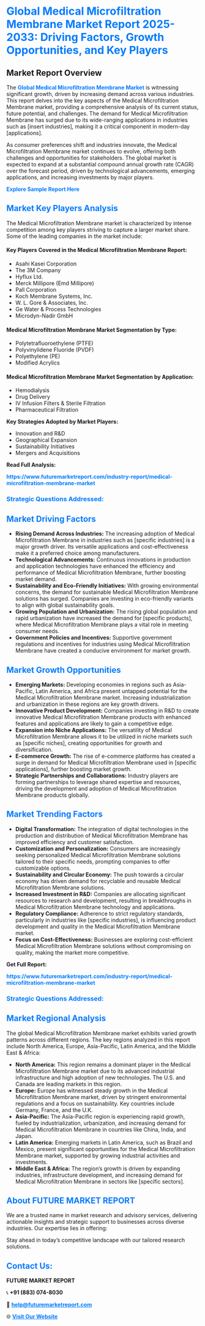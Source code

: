 <h1 style="color: #007BFF;">Global Medical Microfiltration Membrane Market Report 2025-2033: Driving Factors, Growth Opportunities, and Key Players</h1>

<section id="overview">
<h2>Market Report Overview</h2>
<p>The <a href="https://www.futuremarketreport.com/industry-report/medical-microfiltration-membrane-market" style="color: #007BFF; text-decoration: none;"><strong>Global Medical Microfiltration Membrane Market</strong></a> is witnessing significant growth, driven by increasing demand across various industries. This report delves into the key aspects of the Medical Microfiltration Membrane market, providing a comprehensive analysis of its current status, future potential, and challenges. The demand for Medical Microfiltration Membrane has surged due to its wide-ranging applications in industries such as [insert industries], making it a critical component in modern-day [applications].</p>
<p>As consumer preferences shift and industries innovate, the Medical Microfiltration Membrane market continues to evolve, offering both challenges and opportunities for stakeholders. The global market is expected to expand at a substantial compound annual growth rate (CAGR) over the forecast period, driven by technological advancements, emerging applications, and increasing investments by major players.</p>
</section>

<section id="overview">
<p><a href="https://www.futuremarketreport.com/request-sample/reportId=53180" style="color: #007BFF; text-decoration: none;"><strong>Explore Sample Report Here</strong></a></p>
</section>

<section id="key-players">
<h2 style="color: #007BFF;">Market Key Players Analysis</h2>
<p>The Medical Microfiltration Membrane market is characterized by intense competition among key players striving to capture a larger market share. Some of the leading companies in the market include:</p>
<h4>Key Players Covered in the Medical Microfiltration Membrane Report:</h4>
<ul><li>Asahi Kasei Corporation</li><li>The 3M Company</li><li>Hyflux Ltd.</li><li>Merck Millipore (Emd Millipore)</li><li>Pall Corporation</li><li>Koch Membrane Systems, Inc.</li><li>W. L. Gore &amp; Associates, Inc.</li><li>Ge Water &amp; Process Technologies</li><li>Microdyn-Nadir GmbH</li></ul>
<h4>Medical Microfiltration Membrane Market Segmentation by Type:</h4>
<ul><li>Polytetrafluoroethylene (PTFE)</li><li>Polyvinylidene Fluoride (PVDF)</li><li>Polyethylene (PE)</li><li>Modified Acrylics</li></ul>

<h4>Medical Microfiltration Membrane Market Segmentation by Application:</h4>
<ul><li>Hemodialysis</li><li>Drug Delivery</li><li>IV Infusion Filters &amp; Sterile Filtration</li><li>Pharmaceutical Filtration</li></ul>
<p><strong>Key Strategies Adopted by Market Players:</strong></p>
<ul>
<li>Innovation and R&D</li>
<li>Geographical Expansion</li>
<li>Sustainability Initiatives</li>
<li>Mergers and Acquisitions</li>
</ul>
</section>

<section>
<p><strong>Read Full Analysis: </strong></p><a href="https://www.futuremarketreport.com/industry-report/medical-microfiltration-membrane-market" style="color: #007BFF; text-decoration: none;"><strong>https://www.futuremarketreport.com/industry-report/medical-microfiltration-membrane-market</strong></a>
<h3 style="color: #007BFF;">Strategic Questions Addressed:</h3>
</section>

<section id="driving-factors">
<h2 style="color: #007BFF;">Market Driving Factors</h2>
<ul>
<li><strong>Rising Demand Across Industries:</strong> The increasing adoption of Medical Microfiltration Membrane in industries such as [specific industries] is a major growth driver. Its versatile applications and cost-effectiveness make it a preferred choice among manufacturers.</li>
<li><strong>Technological Advancements:</strong> Continuous innovations in production and application technologies have enhanced the efficiency and performance of Medical Microfiltration Membrane, further boosting market demand.</li>
<li><strong>Sustainability and Eco-Friendly Initiatives:</strong> With growing environmental concerns, the demand for sustainable Medical Microfiltration Membrane solutions has surged. Companies are investing in eco-friendly variants to align with global sustainability goals.</li>
<li><strong>Growing Population and Urbanization:</strong> The rising global population and rapid urbanization have increased the demand for [specific products], where Medical Microfiltration Membrane plays a vital role in meeting consumer needs.</li>
<li><strong>Government Policies and Incentives:</strong> Supportive government regulations and incentives for industries using Medical Microfiltration Membrane have created a conducive environment for market growth.</li>
</ul>
</section>

<section id="growth-opportunities">
<h2 style="color: #007BFF;">Market Growth Opportunities</h2>
<ul>
<li><strong>Emerging Markets:</strong> Developing economies in regions such as Asia-Pacific, Latin America, and Africa present untapped potential for the Medical Microfiltration Membrane market. Increasing industrialization and urbanization in these regions are key growth drivers.</li>
<li><strong>Innovative Product Development:</strong> Companies investing in R&D to create innovative Medical Microfiltration Membrane products with enhanced features and applications are likely to gain a competitive edge.</li>
<li><strong>Expansion into Niche Applications:</strong> The versatility of Medical Microfiltration Membrane allows it to be utilized in niche markets such as [specific niches], creating opportunities for growth and diversification.</li>
<li><strong>E-commerce Growth:</strong> The rise of e-commerce platforms has created a surge in demand for Medical Microfiltration Membrane used in [specific applications], further boosting market growth.</li>
<li><strong>Strategic Partnerships and Collaborations:</strong> Industry players are forming partnerships to leverage shared expertise and resources, driving the development and adoption of Medical Microfiltration Membrane products globally.</li>
</ul>
</section>

<section id="trending-factors">
<h2 style="color: #007BFF;">Market Trending Factors</h2>
<ul>
<li><strong>Digital Transformation:</strong> The integration of digital technologies in the production and distribution of Medical Microfiltration Membrane has improved efficiency and customer satisfaction.</li>
<li><strong>Customization and Personalization:</strong> Consumers are increasingly seeking personalized Medical Microfiltration Membrane solutions tailored to their specific needs, prompting companies to offer customizable options.</li>
<li><strong>Sustainability and Circular Economy:</strong> The push towards a circular economy has driven demand for recyclable and reusable Medical Microfiltration Membrane solutions.</li>
<li><strong>Increased Investment in R&D:</strong> Companies are allocating significant resources to research and development, resulting in breakthroughs in Medical Microfiltration Membrane technology and applications.</li>
<li><strong>Regulatory Compliance:</strong> Adherence to strict regulatory standards, particularly in industries like [specific industries], is influencing product development and quality in the Medical Microfiltration Membrane market.</li>
<li><strong>Focus on Cost-Effectiveness:</strong> Businesses are exploring cost-efficient Medical Microfiltration Membrane solutions without compromising on quality, making the market more competitive.</li>
</ul>
</section>

<section>
<p><strong>Get Full Report: </strong></p><a href="https://www.futuremarketreport.com/industry-report/medical-microfiltration-membrane-market" style="color: #007BFF; text-decoration: none;"><strong>https://www.futuremarketreport.com/industry-report/medical-microfiltration-membrane-market</strong></a>
<h3 style="color: #007BFF;">Strategic Questions Addressed:</h3>
</section>


<section id="regional-analysis">
<h2 style="color: #007BFF;">Market Regional Analysis</h2>
<p>The global Medical Microfiltration Membrane market exhibits varied growth patterns across different regions. The key regions analyzed in this report include North America, Europe, Asia-Pacific, Latin America, and the Middle East & Africa:</p>
<ul>
<li><strong>North America:</strong> This region remains a dominant player in the Medical Microfiltration Membrane market due to its advanced industrial infrastructure and high adoption of new technologies. The U.S. and Canada are leading markets in this region.</li>
<li><strong>Europe:</strong> Europe has witnessed steady growth in the Medical Microfiltration Membrane market, driven by stringent environmental regulations and a focus on sustainability. Key countries include Germany, France, and the U.K.</li>
<li><strong>Asia-Pacific:</strong> The Asia-Pacific region is experiencing rapid growth, fueled by industrialization, urbanization, and increasing demand for Medical Microfiltration Membrane in countries like China, India, and Japan.</li>
<li><strong>Latin America:</strong> Emerging markets in Latin America, such as Brazil and Mexico, present significant opportunities for the Medical Microfiltration Membrane market, supported by growing industrial activities and investments.</li>
<li><strong>Middle East & Africa:</strong> The region’s growth is driven by expanding industries, infrastructure development, and increasing demand for Medical Microfiltration Membrane in sectors like [specific sectors].</li>
</ul>
</section>

<footer>
<h2 style="color: #007BFF;">About FUTURE MARKET REPORT</h2>
<p>We are a trusted name in market research and advisory services, delivering actionable insights and strategic support to businesses across diverse industries. Our expertise lies in offering:</p>

<p>Stay ahead in today’s competitive landscape with our tailored research solutions.</p>

<h2 style="color: #007BFF;">Contact Us:</h2>
<p><strong>FUTURE MARKET REPORT</strong></p>
<p>📞 <strong>+91 (883) 074-8030</strong></p>
<p>📧 <strong><a href="mailto:help@futuremarketreport.com" style="color: #007BFF;">help@futuremarketreport.com</a></strong></p>
<p>🌐 <strong><a href="https://www.futuremarketreport.com/" style="color: #007BFF;">Visit Our Website</a></strong></p>
</footer>